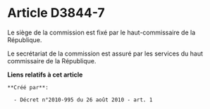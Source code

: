 # Article D3844-7

Le siège de la commission est fixé par le haut-commissaire de la République.

Le secrétariat de la commission est assuré par les services du haut commissaire de la République.

**Liens relatifs à cet article**

	**Créé par**:

	  - Décret n°2010-995 du 26 août 2010 - art. 1
